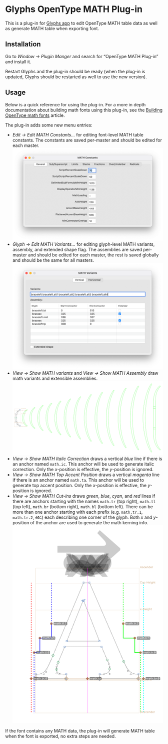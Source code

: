 Glyphs OpenType MATH Plug-in
============================

This is a plug-in for [Glyphs app](https://glyphsapp.com) to edit OpenType MATH
table data as well as generate MATH table when exporting font.

Installation
------------

Go to _Window → Plugin Manger_ and search for “OpenType MATH Plug-in” and
install it.

Restart Glyphs and the plug-in should be ready (when the plug-in is updated,
Glyphs should be restarted as well to use the new version).

Usage
-----

Below is a quick reference for using the plug-in. For a more in depth
documentation about building math fonts using this plug-in, see the
[Building OpenType math fonts][1] article.

The plug-in adds some new menu entries:
* _Edit → Edit MATH Constants..._ for editing font-level MATH table constants.
  The constants are saved per-master and should be edited for each master.
  ![MATH constants dialog](dialog-math-constants.png)
* _Glyph → Edit MATH Variants..._ for editing glyph-level MATH variants,
  assembly, and extended shape flag.
  The assemblies are saved per-master and should be edited for each master, the
  rest is saved globally and should be the same for all masters.
  ![MATH variants dialog](dialog-math-variants.png)
* _View → Show MATH variants_ and _View → Show MATH Assembly_ draw math
  variants and extensible assemblies.
  ![MATH variants](math-variants.png)
* _View → Show MATH Italic Correction_ draws a vertical _blue_ line if there is
  an anchor named `math.ic`.
  This anchor will be used to generate italic correction. Only the _x_-position
  is effective, the _y_-position is ignored.
* _View → Show MATH Top Accent Position_ draws a vertical _magenta_ line if
  there is an anchor named `math.ta`.
  This anchor will be used to generate top accent position. Only the
  _x_-position is effective, the _y_-position is ignored.
* _View → Show MATH Cut-ins_ draws _green_, _blue_, _cyan_, and _red_ lines if
  there are anchors starting with the names `math.tr` (top right), `math.tl`
  (top left), `math.br` (bottom right), `math.bl` (bottom left). There can be
  more than one anchor starting with each prefix (e.g. `math.tr.1`,
  `math.tr.2`, etc) each describing one corner of the glyph.
  Both _x_ and _y_-position of the anchor are used to generate the math kerning
  info.
  ![MATH anchors](math-anchors.png)

If the font contains any MATH data, the plug-in will generate MATH table when
the font is exported, no extra steps are needed.

[1]: https://github.com/notofonts/math/blob/main/documentation/building-math-fonts/index.md
